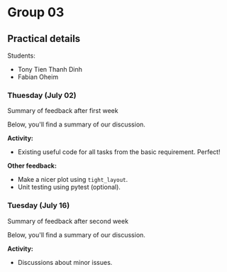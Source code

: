 # Group 03

## Practical details

Students:

- Tony Tien Thanh Dinh
- Fabian Oheim

### Thuesday (July 02)

Summary of feedback after first week

Below, you'll find a summary of our discussion.

**Activity:**

- Existing useful code for all tasks from the basic requirement. Perfect!

**Other feedback:**

- Make a nicer plot using `tight_layout`.
- Unit testing using pytest (optional).

### Tuesday (July 16)

Summary of feedback after second week

Below, you'll find a summary of our discussion.

**Activity:**

- Discussions about minor issues.
